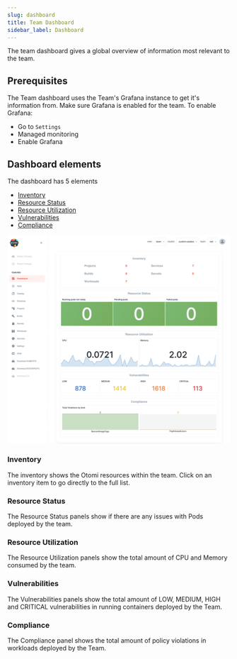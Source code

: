 ```yaml
---
slug: dashboard
title: Team Dashboard
sidebar_label: Dashboard
---
```


The team dashboard gives a global overview of information most relevant to the team.

## Prerequisites

The Team dashboard uses the Team's Grafana instance to get it's information from. Make sure Grafana is enabled for the team. To enable Grafana:

- Go to `Settings`
- Managed monitoring
- Enable Grafana

## Dashboard elements

The dashboard has 5 elements

- [Inventory](#inventory)
- [Resource Status](#resource-status)
- [Resource Utilization](#resource-utilization)
- [Vulnerabilities](#vulnerabilities)
- [Compliance](#compliance)

![Team dashboard](../../img/team-dashboard.png)

### Inventory

The inventory shows the Otomi resources within the team. Click on an inventory item to go directly to the full list.

### Resource Status

The Resource Status panels show if there are any issues with Pods deployed by the team.

### Resource Utilization

The Resource Utilization panels show the total amount of CPU and Memory consumed by the team.

### Vulnerabilities

The Vulnerabilities panels show the total amount of LOW, MEDIUM, HIGH and CRITICAL vulnerabilities in running containers deployed by the Team.

### Compliance

The Compliance panel shows the total amount of policy violations in workloads deployed by the Team.
